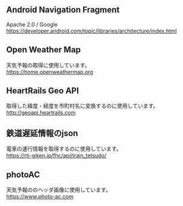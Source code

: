 ## Android Navigation Fragment
Apache 2.0 / Google  
https://developer.android.com/topic/libraries/architecture/index.html  
  
## Open Weather Map
天気予報の取得に使用しています。  
https://home.openweathermap.org  
  
## HeartRails Geo API
取得した緯度・経度を市町村名に変換するのに使用しています。  
http://geoapi.heartrails.com  
  
## 鉄道遅延情報のjson
電車の運行情報を取得するのに使用しています。  
https://rti-giken.jp/fhc/api/train_tetsudo/  
  
## photoAC
天気予報ののヘッダ画像に使用しています。  
https://www.photo-ac.com  
